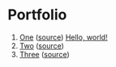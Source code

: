 # Portfolio

1. [One](https://stasguma.github.io/GoIT/JavaScript/js_exam/index.html) ([source](https://github.com/stasguma/stasguma.github.io/tree/master/GoIT/JavaScript/js_exam))
<a href="https://stasguma.github.io/GoIT/JavaScript/js_exam/index.html" target="_blank">Hello, world!</a>
2. [Two](https://stasguma.github.io/GoIT/JavaScript/lesson%2019-20/index.html) ([source](https://github.com/stasguma/stasguma.github.io/tree/master/GoIT/JavaScript/lesson%2019-20))
3. [Three](https://stasguma.github.io/GoIT/HTML/lesson7-8-9/index.html) ([source](https://github.com/stasguma/stasguma.github.io/tree/master/GoIT/HTML/lesson7-8-9))
